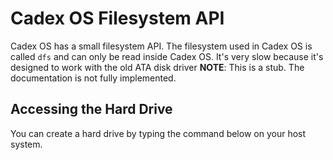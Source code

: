 # Cadex OS Filesystem API

Cadex OS has a small filesystem API. The filesystem used in Cadex OS is called `dfs` and can only be read inside Cadex OS.
It's very slow because it's designed to work with the old ATA disk driver
**NOTE**: This is a stub. The documentation is not fully implemented.

## Accessing the Hard Drive
You can create a hard drive by typing the command below on your host system.